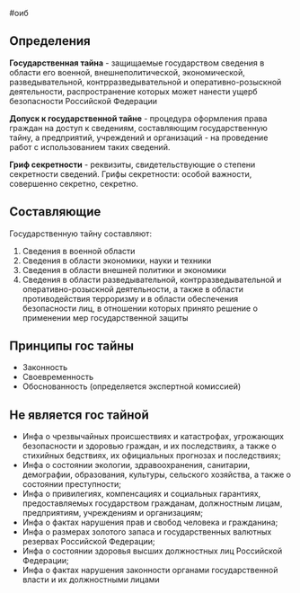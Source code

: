 #оиб 
## Определения
**Государственная тайна** - защищаемые государством сведения в области его военной, внешнеполитической, экономической, разведывательной, контрразведывательной и оперативно-розыскной деятельности, распространение которых может нанести ущерб безопасности Российской Федерации

**Допуск к государственной тайне** - процедура оформления права граждан на доступ к сведениям, составляющим государственную тайну, а предприятий, учреждений и организаций - на проведение работ с использованием таких сведений.

**Гриф секретности** - реквизиты, свидетельствующие о степени секретности сведений. Грифы секретности: особой важности, совершенно секретно, секретно.
## Составляющие
Государственную тайну составляют: 
1) Сведения в военной области 
2) Сведения в области экономики, науки и техники 
3) Сведения в области внешней политики и экономики 
4) Сведения в области разведывательной, контрразведывательной и оперативно-розыскной деятельности, а также в области противодействия терроризму и в области обеспечения безопасности лиц, в отношении которых принято решение о применении мер государственной защиты
## Принципы гос тайны
- Законность
- Своевременность
- Обоснованность (определяется экспертной комиссией)
## Не является гос тайной
- Инфа о чрезвычайных происшествиях и катастрофах, угрожающих безопасности и здоровью граждан, и их последствиях, а также о стихийных бедствиях, их официальных прогнозах и последствиях;
- Инфа о состоянии экологии, здравоохранения, санитарии, демографии, образования, культуры, сельского хозяйства, а также о состоянии преступности;
- Инфа о привилегиях, компенсациях и социальных гарантиях, предоставляемых государством гражданам, должностным лицам, предприятиям, учреждениям и организациям;
- Инфа о фактах нарушения прав и свобод человека и гражданина;
- Инфа о размерах золотого запаса и государственных валютных резервах Российской Федерации;
- Инфа о состоянии здоровья высших должностных лиц Российской Федерации;
- Инфа о фактах нарушения законности органами государственной власти и их должностными лицами